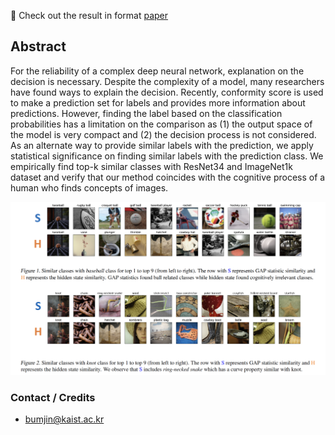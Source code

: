 🔖 Check out the result in format [paper](paper.pdf)

## Abstract 

For the reliability of a complex deep neural network, explanation on the decision is necessary. Despite the complexity of a model, many researchers have found ways to explain the decision. Recently, conformity score is used to make a prediction set for labels and provides more information about predictions. However, finding the label based on the classification probabilities has a limitation on the comparison as (1) the output space of the model is very compact and (2) the decision process is not considered. As an alternate way to provide similar labels with the prediction, we apply statistical significance on finding similar labels with the prediction class.  We empirically find top-k similar classes with ResNet34 and ImageNet1k dataset and verify that our method coincides with the cognitive process of a human who finds concepts of images. 

<img src="image.png">

### Contact / Credits 

* bumjin@kaist.ac.kr 